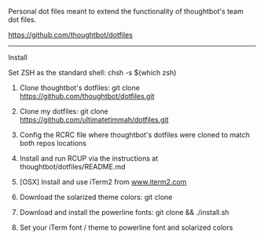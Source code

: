 Personal dot files meant to extend the functionality of thoughtbot's team dot
files.

https://github.com/thoughtbot/dotfiles

---

Install

Set ZSH as the standard shell: chsh -s $(which zsh)

1. Clone thoughtbot's dotfiles: 
git clone https://github.com/thoughtbot/dotfiles.git

2. Clone my dotfiles: git clone https://github.com/ultimatetimmah/dotfiles.git

3. Config the RCRC file where thoughtbot's dotfiles were cloned to match both
   repos locations

4. Install and run RCUP via the instructions at thoughtbot/dotfiles/README.md

5. [OSX] Install and use iTerm2 from www.iterm2.com

6. Download the solarized theme colors: git clone 

7. Download and install the powerline fonts: git clone && ./install.sh

8. Set your iTerm font / theme to powerline font and solarized colors
